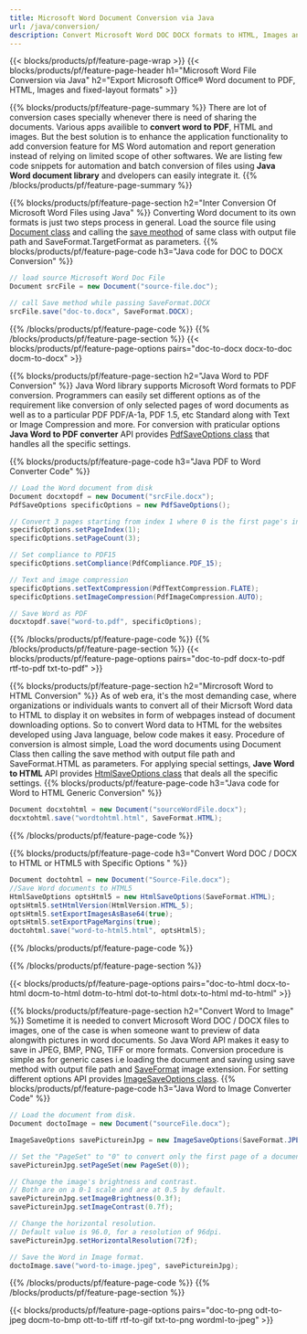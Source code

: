 ```yaml
---
title: Microsoft Word Document Conversion via Java 
url: /java/conversion/
description: Convert Microsoft Word DOC DOCX formats to HTML, Images and many other popular formats with just few lines of Java code.
---
```


{{< blocks/products/pf/feature-page-wrap >}}
{{< blocks/products/pf/feature-page-header h1="Microsoft Word File Conversion via Java" h2="Export Microsoft Office® Word document to PDF, HTML, Images and fixed-layout formats" >}}

{{% blocks/products/pf/feature-page-summary %}}
There are lot of conversion cases specially whenever there is need of sharing the documents. Various apps availible to **convert word to PDF**, HTML and images. But the best solution is to enhance the application functionality to add conversion feature for MS Word automation and report generation instead of relying on limited scope of other softwares. We are listing few code snippets for automation and batch conversion of files using **Java Word document library** and dvelopers can easily integrate it.
{{% /blocks/products/pf/feature-page-summary  %}}

{{% blocks/products/pf/feature-page-section  h2="Inter Conversion Of Microsoft Word Files using Java" %}}
Converting Word document to its own formats is just two steps process in general. Load the source file using [Document class](https://apireference.aspose.com/words/java/com.aspose.words/Document) and calling the [save meothod](https://apireference.aspose.com/words/java/com.aspose.words/Document#save(java.io.OutputStream,int)) of same class with output file path and SaveFormat.TargetFormat as parameters. 
{{% blocks/products/pf/feature-page-code h3="Java code for DOC to DOCX Conversion" %}}

```cs
// load source Microsoft Word Doc File
Document srcFile = new Document("source-file.doc");

// call Save method while passing SaveFormat.DOCX
srcFile.save("doc-to.docx", SaveFormat.DOCX);   
```
{{% /blocks/products/pf/feature-page-code  %}}
{{% /blocks/products/pf/feature-page-section %}}
{{< blocks/products/pf/feature-page-options pairs="doc-to-docx docx-to-doc docm-to-docx" >}}


{{% blocks/products/pf/feature-page-section  h2="Java Word to PDF Conversion" %}}
Java Word library supports Microsoft Word formats to PDF conversion. Programmers can easily set different options as of the requirement like conversion of only selected pages of word documents as well as to a particular PDF PDF/A-1a, PDF 1.5, etc Standard along with Text or Image Compression and more. For conversion with praticular options **Java Word to PDF converter** API provides [PdfSaveOptions class](https://apireference.aspose.com/java/words/com.aspose.words/PdfSaveOptions) that handles all the specific settings.

{{% blocks/products/pf/feature-page-code h3="Java PDF to Word Converter Code" %}}

```cs
// Load the Word document from disk
Document docxtopdf = new Document("srcFile.docx");
PdfSaveOptions specificOptions = new PdfSaveOptions();

// Convert 3 pages starting from index 1 where 0 is the first page's index 
specificOptions.setPageIndex(1);
specificOptions.setPageCount(3);

// Set compliance to PDF15
specificOptions.setCompliance(PdfCompliance.PDF_15);

// Text and image compression
specificOptions.setTextCompression(PdfTextCompression.FLATE);
specificOptions.setImageCompression(PdfImageCompression.AUTO);

// Save Word as PDF
docxtopdf.save("word-to.pdf", specificOptions);

```
{{% /blocks/products/pf/feature-page-code  %}}
{{% /blocks/products/pf/feature-page-section %}}
{{< blocks/products/pf/feature-page-options pairs="doc-to-pdf docx-to-pdf rtf-to-pdf txt-to-pdf" >}}


{{% blocks/products/pf/feature-page-section  h2="Mircrosoft Word to HTML Conversion" %}}
As of web era, it's the most demanding case, where organizations or individuals wants to convert all of their Micrsoft Word data to HTML to display it on websites in form of webpages instead of document downloading options. So to convert Word data to HTML for the websites developed using Java language, below code makes it easy. Procedure of conversion is almost simple, Load the word documents using Document Class then calling the save method with output file path and SaveFormat.HTML as parameters. For applying special settings, **Jave Word to HTML** API provides [HtmlSaveOptions class](https://apireference.aspose.com/words/java/com.aspose.words/htmlsaveoptions) that deals all the specific settings.
{{% blocks/products/pf/feature-page-code h3="Java code for Word to HTML Generic Conversion" %}}

```cs
Document docxtohtml = new Document("sourceWordFile.docx");
docxtohtml.save("wordtohtml.html", SaveFormat.HTML);
```
{{% /blocks/products/pf/feature-page-code %}}

{{% blocks/products/pf/feature-page-code h3="Convert Word DOC / DOCX to HTML or HTML5 with Specific Options " %}}

```cs
Document doctohtml = new Document("Source-File.docx");
//Save Word documents to HTML5
HtmlSaveOptions optsHtml5 = new HtmlSaveOptions(SaveFormat.HTML);
optsHtml5.setHtmlVersion(HtmlVersion.HTML_5);
optsHtml5.setExportImagesAsBase64(true);
optsHtml5.setExportPageMargins(true);        
doctohtml.save("word-to-html5.html", optsHtml5);

```
{{% /blocks/products/pf/feature-page-code %}}

{{% /blocks/products/pf/feature-page-section %}}

{{< blocks/products/pf/feature-page-options pairs="doc-to-html docx-to-html docm-to-html dotm-to-html dot-to-html dotx-to-html md-to-html" >}}

{{% blocks/products/pf/feature-page-section  h2="Convert Word to Image" %}}
Sometime it is needed to convert Microsoft Word DOC / DOCX files to images, one of the case is when someone want to preview of data alongwith pictures in word documents. So Java Word API makes it easy to save in JPEG, BMP, PNG, TIFF or more formats. Conversion procedure is simple as for generic cases i.e loading the document and saving using save method with output file path and [SaveFormat](https://apireference.aspose.com/words/java/com.aspose.words/saveformat) image extension. For setting different options API provides [ImageSaveOptions class](https://apireference.aspose.com/words/java/com.aspose.words/imagesaveoptions). 
{{% blocks/products/pf/feature-page-code h3="Java Word to Image Converter Code" %}}
```cs
// Load the document from disk.
Document doctoImage = new Document("sourceFile.docx");

ImageSaveOptions savePictureinJpg = new ImageSaveOptions(SaveFormat.JPEG);

// Set the "PageSet" to "0" to convert only the first page of a document.
savePictureinJpg.setPageSet(new PageSet(0));

// Change the image's brightness and contrast.
// Both are on a 0-1 scale and are at 0.5 by default.
savePictureinJpg.setImageBrightness(0.3f);
savePictureinJpg.setImageContrast(0.7f);

// Change the horizontal resolution.
// Default value is 96.0, for a resolution of 96dpi.
savePictureinJpg.setHorizontalResolution(72f);

// Save the Word in Image format.
doctoImage.save("word-to-image.jpeg", savePictureinJpg);

```
{{% /blocks/products/pf/feature-page-code %}}
{{% /blocks/products/pf/feature-page-section %}}

{{< blocks/products/pf/feature-page-options pairs="doc-to-png odt-to-jpeg docm-to-bmp ott-to-tiff rtf-to-gif txt-to-png wordml-to-jpeg" >}}